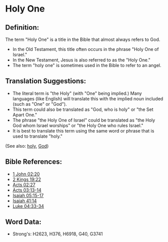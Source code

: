 # Holy One #

## Definition: ##

The term "Holy One" is a title in the Bible that almost always refers to God.

* In the Old Testament, this title often occurs in the phrase "Holy One of Israel."
* In the New Testament, Jesus is also referred to as the "Holy One."
* The term "holy one" is sometimes used in the Bible to refer to an angel.

## Translation Suggestions: ##

* The literal term is "the Holy" (with "One" being implied.) Many languages (like English) will translate this with the implied noun included (such as "One" or "God").
* This term could also be translated as "God, who is holy" or "the Set Apart One."
* The phrase "the Holy One of Israel" could be translated as "the Holy God whom Israel worships" or "the Holy One who rules Israel."
* It is best to translate this term using the same word or phrase that is used to translate "holy."

(See also: [holy](../kt/holy.md), [God](../kt/god.md))

## Bible References: ##

* [1 John 02:20](rc://en/tn/help/1jn/02/20)
* [2 Kings 19:22](rc://en/tn/help/2ki/19/22)
* [Acts 02:27](rc://en/tn/help/act/02/27)
* [Acts 03:13-14](rc://en/tn/help/act/03/13)
* [Isaiah 05:15-17](rc://en/tn/help/isa/05/15)
* [Isaiah 41:14](rc://en/tn/help/isa/41/14)
* [Luke 04:33-34](rc://en/tn/help/luk/04/33)

## Word Data: ##

* Strong's: H2623, H376, H6918, G40, G3741
